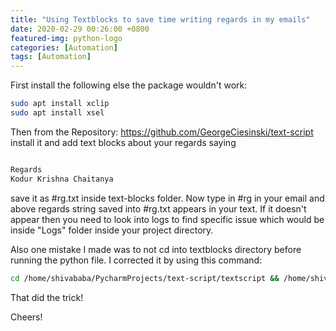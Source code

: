 ```yaml
---
title: "Using Textblocks to save time writing regards in my emails"
date: 2020-02-29 00:26:00 +0800
featured-img: python-logo
categories: [Automation]
tags: [Automation]
---
```


First install the following else the package wouldn't work:

```bash
sudo apt install xclip
sudo apt install xsel
```

Then from the Repository: https://github.com/GeorgeCiesinski/text-script install it and add text blocks about your regards saying

```bash

Regards
Kodur Krishna Chaitanya
```

save it as #rg.txt  inside text-blocks folder. Now type in #rg in your email and above regards string saved into #rg.txt appears in your text. If it doesn't appear then you need to look into logs to find specific issue which would be inside "Logs" folder inside your project directory.



Also one mistake I made was to not cd into textblocks directory before running the python file.  I corrected it by using this command:

```bash
cd /home/shivababa/PycharmProjects/text-script/textscript && /home/shivababa/anaconda3/envs/py3.8/bin/python /home/shivababa/PycharmProjects/text-script/textscript/text-script.py
```

That did the trick!

Cheers!

